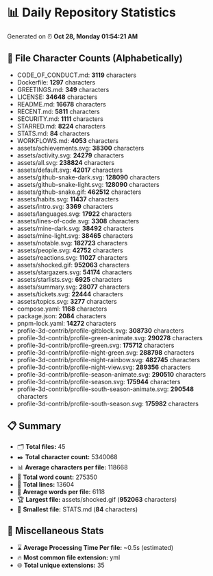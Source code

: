 # 📊 Daily Repository Statistics
Generated on ⏰ **Oct 28, Monday 01:54:21 AM**

## 📂 File Character Counts (Alphabetically)
- CODE_OF_CONDUCT.md: **3119** characters
- Dockerfile: **1297** characters
- GREETINGS.md: **349** characters
- LICENSE: **34648** characters
- README.md: **16678** characters
- RECENT.md: **5811** characters
- SECURITY.md: **1111** characters
- STARRED.md: **8224** characters
- STATS.md: **84** characters
- WORKFLOWS.md: **4053** characters
- assets/achievements.svg: **38300** characters
- assets/activity.svg: **24279** characters
- assets/all.svg: **238824** characters
- assets/default.svg: **42017** characters
- assets/github-snake-dark.svg: **128090** characters
- assets/github-snake-light.svg: **128090** characters
- assets/github-snake.gif: **462512** characters
- assets/habits.svg: **11437** characters
- assets/intro.svg: **3369** characters
- assets/languages.svg: **17922** characters
- assets/lines-of-code.svg: **3308** characters
- assets/mine-dark.svg: **38492** characters
- assets/mine-light.svg: **38465** characters
- assets/notable.svg: **182723** characters
- assets/people.svg: **42752** characters
- assets/reactions.svg: **11027** characters
- assets/shocked.gif: **952063** characters
- assets/stargazers.svg: **54174** characters
- assets/starlists.svg: **6925** characters
- assets/summary.svg: **28077** characters
- assets/tickets.svg: **22444** characters
- assets/topics.svg: **3277** characters
- compose.yaml: **1168** characters
- package.json: **2084** characters
- pnpm-lock.yaml: **14272** characters
- profile-3d-contrib/profile-gitblock.svg: **308730** characters
- profile-3d-contrib/profile-green-animate.svg: **290278** characters
- profile-3d-contrib/profile-green.svg: **175712** characters
- profile-3d-contrib/profile-night-green.svg: **288798** characters
- profile-3d-contrib/profile-night-rainbow.svg: **482745** characters
- profile-3d-contrib/profile-night-view.svg: **289356** characters
- profile-3d-contrib/profile-season-animate.svg: **290510** characters
- profile-3d-contrib/profile-season.svg: **175944** characters
- profile-3d-contrib/profile-south-season-animate.svg: **290548** characters
- profile-3d-contrib/profile-south-season.svg: **175982** characters

## 📋 Summary
- 🗂️ **Total files:** 45
- ✒️ **Total character count:** 5340068
- 📊 **Average characters per file:** 118668
- 📝 **Total word count:** 275350
- 🧾 **Total lines:** 13604
- 📐 **Average words per file:** 6118
- 🏆 **Largest file:** assets/shocked.gif (**952063** characters)
- 🥉 **Smallest file:** STATS.md (**84** characters)

## 🌟 Miscellaneous Stats
- ⌛ **Average Processing Time Per file:** ~0.5s (estimated)
- 🔥 **Most common file extension:** yml
- 🌐 **Total unique extensions:** 35
